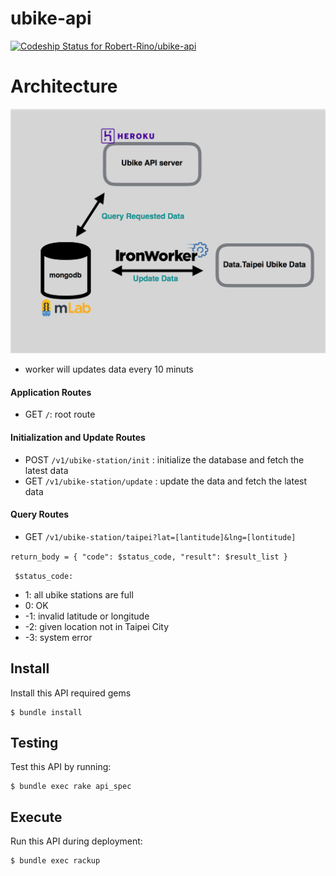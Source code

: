 # ubike-api
[ ![Codeship Status for Robert-Rino/ubike-api](https://app.codeship.com/projects/d46a3910-07f2-0135-7721-4ec6dc541603/status?branch=master)](https://app.codeship.com/projects/214211)

# Architecture

![architecture](architecture.png)

- worker will updates data every 10 minuts
#### Application Routes

- GET `/`: root route

#### Initialization and Update Routes
- POST  `/v1/ubike-station/init` : initialize the database and fetch the latest data
- GET  `/v1/ubike-station/update` : update the data and fetch the latest data

#### Query Routes

- GET `/v1/ubike-station/taipei?lat=[lantitude]&lng=[lontitude]`

`return_body = {
  "code": $status_code,
  "result": $result_list
  }`

` $status_code:`
- 1: all ubike stations are full
- 0: OK
- -1: invalid latitude or longitude
- -2: given location not in Taipei City
- -3: system error

## Install

Install this API required gems

```
$ bundle install
```

## Testing

Test this API by running:

```
$ bundle exec rake api_spec
```

## Execute
Run this API during deployment:

```
$ bundle exec rackup
```
